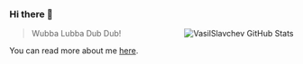 <!--
**VasilSlavchev/vasilslavchev** is a ✨ _special_ ✨ repository because its `README.md` (this file) appears on your GitHub profile.
Here are some ideas to get you started:
- 🔭 I’m currently working on ...
- 🌱 I’m currently learning ...
- 👯 I’m looking to collaborate on ...
- 🤔 I’m looking for help with ...
- 💬 Ask me about ...
- 📫 How to reach me: ...
- 😄 Pronouns: ...
- ⚡ Fun fact: ...
-->
### Hi there 👋

<div class="position-relative">
    <div class="Box mt-4">
        <div class="Box-body p-4">
            <article class="markdown-body entry-content container-lg f5" itemprop="text">
                <p class="mb-0 f6 color-text-secondary">
                    <a href="/VasilSlavchev" class="pinned-item-meta Link--muted ">
                        <img src="https://github-readme-stats.vercel.app/api?username=VasilSlavchev&amp;show_icons=true" alt="VasilSlavchev GitHub Stats" align="right">
                    </a>
                </p>
                <!-- 
                <div class="pinned-item-list-item-content">
                    <p class="pinned-item-desc color-text-secondary text-small d-block mt-2 mb-3">
                        Most Used Languages
                    </p>
                    <p class="mb-0 f6 color-text-secondary">
                        <a href="/VasilSlavchev" class="pinned-item-meta Link--muted ">
                            <img src="https://github-readme-stats.vercel.app/api/top-langs/?username=VasilSlavchev&amp;layout=compact" alt="VasilSlavchev Most Used Languages">
                        </a>
                    </p> 
                </div>
                 -->
                <blockquote>
                <p>Wubba Lubba Dub Dub!</p>
                </blockquote>
                <div class="d-flex flex-justify-between">
                    <div class="text-mono text-small mb-3 text-bold flex-auto min-width-0">
                        <p>You can read more <span class="color-text-tertiary"> about me </span>
                            <a href="https://VasilSlavchev.info" class="no-underline Link--primary">here</a>.
                        <p>
                    </div>
                </div>
            </article>
        </div>
    </div>
</div>
